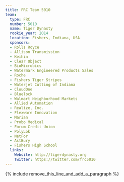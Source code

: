 ```yaml
---
title: FRC Team 5010
team:
  type: FRC
  number: 5010
  name: Tiger Dynasty
  rookie_year: 2014
  location: Fishers, Indiana, USA
  sponsors:
  - Rolls Royce
  - Allison Transmission
  - Keihin
  - Clear Object
  - BioMicrobics
  - Watermark Engineered Products Sales
  - Roche
  - Fishers Tiger Stripes
  - Waterjet Cutting of Indiana
  - CloudOne
  - Bluelock
  - Walmart Neighborhood Markets
  - Allied Automation
  - Realize, Inc.
  - Flexware Innovation
  - Marian
  - Probo Medical
  - Forum Credit Union
  - PolyLok
  - NetFor
  - AstBury
  - Fishers High School
  links:
    Website: http://tigerdynasty.org
    Twitter: https://twitter.com/frc5010
---
```


{% include remove_this_line_and_add_a_paragraph %}